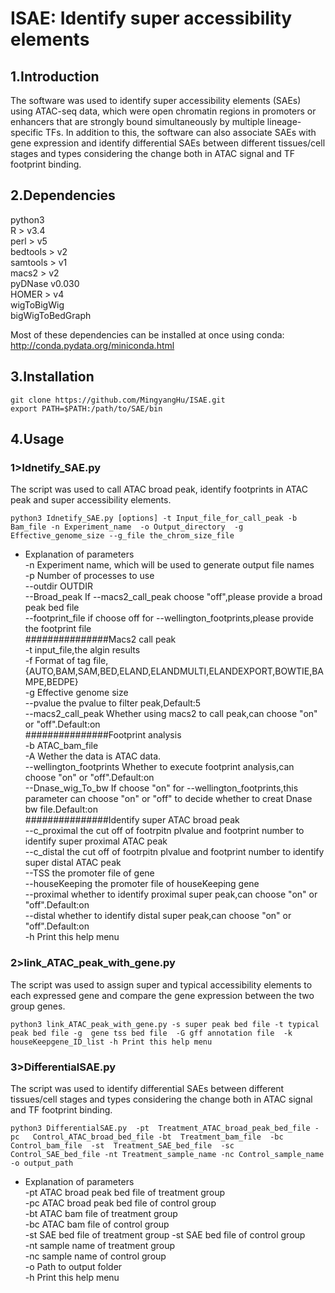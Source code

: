 # ISAE: Identify super accessibility elements  

## 1.Introduction  
The software was used to identify super accessibility elements (SAEs) using ATAC-seq data, which were open chromatin regions in promoters or enhancers that are strongly bound simultaneously by multiple lineage-specific TFs. In addition to this, the software can also associate SAEs with gene expression and identify differential SAEs between different tissues/cell stages and types considering the change both in ATAC signal and TF footprint binding.   

## 2.Dependencies  
python3  
R > v3.4  
perl > v5  
bedtools > v2  
samtools > v1  
macs2 > v2  
pyDNase v0.030  
HOMER > v4  
wigToBigWig  
bigWigToBedGraph  

Most of these dependencies can be installed at once using conda: http://conda.pydata.org/miniconda.html  
## 3.Installation  
```
git clone https://github.com/MingyangHu/ISAE.git
export PATH=$PATH:/path/to/SAE/bin
```

## 4.Usage  
### 1>Idnetify_SAE.py  
The script was used to call ATAC broad peak, identify footprints in ATAC peak and super accessibility elements.    
```
python3 Idnetify_SAE.py [options] -t Input_file_for_call_peak -b Bam_file -n Experiment_name  -o Output_directory  -g Effective_genome_size --g_file the_chrom_size_file  
```
* Explanation of parameters  
-n Experiment name, which will be used to generate output file names  
-p Number of processes to use  
--outdir OUTDIR  
--Broad_peak If --macs2_call_peak choose "off",please provide a broad peak bed file  
--footprint_file if choose off for --wellington_footprints,please provide the footprint file  
###############Macs2 call peak  
-t input_file,the algin results  
-f Format of tag file,{AUTO,BAM,SAM,BED,ELAND,ELANDMULTI,ELANDEXPORT,BOWTIE,BAMPE,BEDPE}  
-g Effective genome size  
--pvalue the pvalue to filter peak,Default:5  
--macs2_call_peak Whether using macs2 to call peak,can choose "on" or "off".Default:on  
###############Footprint analysis  
-b ATAC_bam_file  
-A  Wether the data is ATAC data.  
--wellington_footprints Whether to execute footprint analysis,can choose "on" or "off".Default:on  
--Dnase_wig_To_bw If choose "on" for --wellington_footprints,this parameter can  choose "on" or "off" to decide whether to creat Dnase bw file.Default:on  
###############Identify super ATAC broad peak  
--c_proximal the cut off of footrpitn plvalue and footprint number to identify super proximal ATAC peak  
--c_distal the cut off of footrpitn plvalue and footprint number to identify super distal ATAC peak  
--TSS the promoter file of gene  
--houseKeeping the promoter file of houseKeeping gene  
--proximal whether to identify proximal super peak,can choose "on" or "off".Default:on  
--distal whether to identify distal super peak,can choose "on" or "off".Default:on  
-h Print this help menu  

### 2>link_ATAC_peak_with_gene.py  
The script was used to assign super and typical accessibility elements to each expressed gene and compare the gene expression between the two group genes.    
```
python3 link_ATAC_peak_with_gene.py -s super peak bed file -t typical peak bed file -g  gene tss bed file  -G gff annotation file  -k houseKeepgene_ID_list -h Print this help menu  
```
### 3>DifferentialSAE.py  
The script was used to identify differential SAEs between different tissues/cell stages and types considering the change both in ATAC signal and TF footprint binding.     
```
python3 DifferentialSAE.py  -pt  Treatment_ATAC_broad_peak_bed_file -pc   Control_ATAC_broad_bed_file -bt  Treatment_bam_file  -bc  Control_bam_file  -st  Treatment_SAE_bed_file  -sc  Control_SAE_bed_file -nt Treatment_sample_name -nc Control_sample_name -o output_path  
```
* Explanation of parameters  
-pt ATAC broad peak bed file of treatment group  
-pc ATAC broad peak bed file of control group  
-bt ATAC bam file of treatment group  
-bc ATAC bam file of control group  
-st SAE  bed file of treatment group -st SAE  bed file of control group  
-nt sample name of treatment group  
-nc sample name of control group  
-o Path to output folder  
-h Print this help menu  
